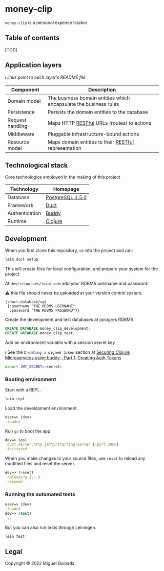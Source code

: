 # money-clip

`money-clip` is a personal expense tracker 

## Table of contents

[TOC]



## Application layers

:information_source: _links point to each layer's README file_

| Component         | Description |
| ----------------- | ----------- |
| Domain model      | The business bomain entities which encapsulate the business rules |
| Persistence       | Persists the domain entities to the database |
| Request handling  | Maps HTTP [RESTful](https://en.wikipedia.org/wiki/Representational_state_transfer) URLs (routes) to actions |
| Middleware | Pluggable infrastructure-bound actions |
| Resource model |Maps domain entities to their [RESTful](https://en.wikipedia.org/wiki/Representational_state_transfer) representation|


## Technological stack

Core technologies employed in the making of this project

| Technology     | Homepage |
| ---------------| -------- |
| Database       | [PostgreSQL 1.5.0](https://www.postgresql.org/)   |
| Framework      | [Duct](https://github.com/duct-framework/duct) |
| Authentication | [Buddy](https://github.com/funcool/buddy-core) |
| Runtime        | [Clojure](https://clojure.org/) |



## Development

When you first clone this repository, `cd` into the project and run:

```sh
lein duct setup
```

This will create files for local configuration, and prepare your system for the project.

At `dev/resources/local.edn` add your RDBMS username and password.

:warning: this file should never be uploaded at your version control system.

```edn
{:duct.database/sql
 {:username "THE RDBMS USERNAME"
  :password "THE RDBMS PASSWORD"}}
```

Create the development and test databases at postgres RDBMS:

```sql
CREATE DATABASE money_clip_development;
CREATE DATABASE money_clip_test;
```

Add an environment variable with a session secret key

:information_source: See the `Creating a signed token` section at [Securing Clojure Microservices using buddy - Part 1: Creating Auth Tokens](https://rundis.github.io/blog/2015/buddy_auth_part1.html)

```bash
export JWT_SECRET=<secret>
```

### Booting environment

Start with a REPL.

```sh
lein repl
```

Load the development environment.

```clojure
user=> (dev)
:loaded
```

Run `go` to boot the app

```clojure
dev=> (go)
:duct.server.http.jetty/starting-server {:port 3000}
:initiated
```

When you make changes to your source files, use `reset` to reload any
modified files and reset the server.

```clojure
dev=> (reset)
:reloading (...)
:resumed
```

### Running the automated tests

```clojure
user=> (dev)
:loaded
dev=> (test)
...
```

But you can also run tests through Leiningen.

```sh
lein test
```

## Legal

Copyright © 2022 Miguel Guinada
